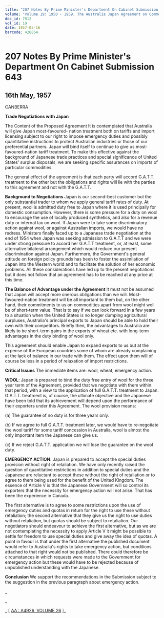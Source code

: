 ```yaml
---
title: "207 Notes By Prime Minister's Department On Cabinet Submission 643"
volume: "Volume 19: 1950 - 1959, The Australia Japan Agreement on Commerce"
doc_id: 7812
vol_id: 19
date: 1957-05-16
barcode: 428854
---
```


# 207 Notes By Prime Minister's Department On Cabinet Submission 643

## 16th May, 1957

CANBERRA

**Trade Negotiations with Japan**

The Content of the Proposed Agreement It is contemplated that Australia will give Japan most-favoured- nation treatment both on tariffs and import licensing subject to our right to impose emergency duties and possibly quantitative instructions to protect Australian industries or those of our preferential partners. Japan will bind itself to continue to give us most-favoured-nation tariff treatment. To make this effective against the background of Japanese trade practices and special significance of United States' surplus disposals, we are seeking specific assurances on imports of particular commodities.

The general effect of the agreement is that each party will accord G.A.T.T. treatment to the other but the obligations and rights will lie with the parties to this agreement and not with the G.A.T.T.

**Background to Negotiations** Japan is our second-best customer but the only substantial trader to whom we apply general tariff rates of duty. At present, wool is admitted duty free to Japan where it is used principally for domestic consumption. However, there is some pressure for a duty on wool to encourage the use of locally produced synthetics, and also for a revenue duty or internal tax on wool. If Japan were to take some discriminatory action against wool, or against Australian imports, we would have no redress. Ministers finally faced up to a Japanese trade negotiation at the end of 1954 when Japan was seeking admission to G.A.T.T and we were under strong pressure to accord her G.A.T.T treatment, or, at least, some alternative bilateral arrangement which would reduce our present discrimination against Japan. Furthermore, the Government's general attitude on foreign policy grounds has been to foster the assimilation of Japan into the Western world and to facilitate the solution of her economic problems. All these considerations have led up to the present negotiations but it does not follow that an agreement has to be reached at any price at this time.

**The Balance of Advantage under the Agreement** It must not be assumed that Japan will accept more onerous obligations than we will. Most-favoured-nation treatment will be all important to them but, on the other hand, their commitments to us on commodities apart from wool might well be of short-term value. That is to say if we can look forward in a few years to a situation when the United States is no longer dumping agricultural surpluses, Australia's principal exports to Japan should be able to hold their own with their competitors. Briefly then, the advantages to Australia are likely to be short-term gains in the exports of wheat etc. with long-term advantages in the duty binding of wool only.

This agreement should enable Japan to expand exports to us but at the expense of the European countries some of whom are already complaining at the lack of balance in our trade with them. The effect upon them will of course be less in a period of relaxation of import restrictions.

**Critical Issues** The immediate items are: wool, wheat, emergency action.

**WOOL**: Japan is prepared to bind the duty free entry of wool for the three year term of the Agreement, provided that we negotiate with them within that period, with a view to the application of full G.A.T.T. treatment to Japan. G.A.T.T. treatment is, of course, the ultimate objective and the Japanese have been told that its achievement will depend upon the performance of their exporters under this Agreement. The wool provision means:

(a) The guarantee of no duty is for three years only.

(b) If we agree to full G.A.T.T. treatment later, we would have to re-negotiate the wool tariff for some tariff concession in Australia, wool is almost the only important item the Japanese can give us.

(c) If we reject G.A.T.T. application we will lose the guarantee on the wool duty.

**EMERGENCY ACTION**: Japan is prepared to accept the special duties provision without right of retaliation. We have only recently raised the question of quantitative restrictions in addition to special duties and the Japanese are reluctant to accept these without the right of retaliation or to agree to them being used for the benefit of the United Kingdom. The essence of Article V is that the Japanese Government will so control its exporters that the necessity for emergency action will not arise. That has been the experience in Canada.

The first alternative is to agree to some restrictions upon the use of emergency duties and quotas in return for the right to use these without retaliation; the second alternative that they give us the right to use duties without retaliation, but quotas should be subject to retaliation. Our negotiators should endeavour to achieve the first alternative, but as we are not contemplating the necessity to apply Article V it might be possible to settle for freedom to use special duties and give away the idea of quotas. A point in favour is that under the first alternative the published document would refer to Australia's rights to take emergency action, but conditions attached to that right would not be published. There could therefore be circumstances in which requests were made to the Government for emergency action but these would have to be rejected because of unpublished understanding with the Japanese.

**Conclusion** We support the recommendations in the Submission subject to the suggestion in the previous paragraph about emergency action.

_

_

_ [ [AA : A4926, VOLUME 26](http://www.naa.gov.au/cgi-bin/Search?O=I&Number=428854) ]_
